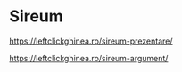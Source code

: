 # Sireum

https://leftclickghinea.ro/sireum-prezentare/

https://leftclickghinea.ro/sireum-argument/
